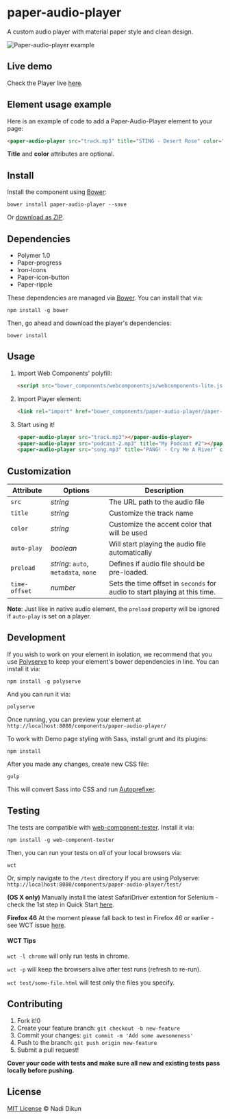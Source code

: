 # paper-audio-player

A custom audio player with material paper style and clean design.

![Paper-audio-player example](http://nadikun.com/code/paper-audio-player/demo/paper-audio-player.jpg)

## Live demo

Check the Player live [here](http://nadikun.com/code/paper-audio-player/demo).

## Element usage example

Here is an example of code to add a Paper-Audio-Player element to your page:

```html
<paper-audio-player src="track.mp3" title="STING - Desert Rose" color="#F05C38"></paper-audio-player>
```

**Title** and **color** attributes are optional.

## Install

Install the component using [Bower](http://bower.io/):

    bower install paper-audio-player --save

Or [download as ZIP](https://github.com/gorork/paper-audio-player/archive/master.zip).

## Dependencies

- Polymer 1.0
- Paper-progress
- Iron-Icons
- Paper-icon-button
- Paper-ripple

These dependencies are managed via [Bower](http://bower.io/). You can
install that via:

    npm install -g bower

Then, go ahead and download the player's dependencies:

    bower install

## Usage

1. Import Web Components' polyfill:

    ```html
    <script src="bower_components/webcomponentsjs/webcomponents-lite.js"></script>
    ```

2. Import Player element:

    ```html
    <link rel="import" href="bower_components/paper-audio-player/paper-audio-player.html">
    ```

3. Start using it!

    ```html
    <paper-audio-player src="track.mp3"></paper-audio-player>
    <paper-audio-player src="podcast-2.mp3" title="My Podcast #2"></paper-audio-player>
    <paper-audio-player src="song.mp3" title="PANG! - Cry Me A River" color="#F05C38"></paper-audio-player>
    ```

## Customization

Attribute     | Options                                 | Description
---           | ---                                     | ---
`src`         | *string*                                | The URL path to the audio file
`title`       | *string*                                | Customize the track name
`color`       | *string*                                | Customize the accent color that will be used
`auto-play`   | *boolean*                               | Will start playing the audio file automatically
`preload`     | *string*: `auto`, `metadata`, `none`    | Defines if audio file should be pre-loaded.
`time-offset` | *number*                                | Sets the time offset in `seconds` for audio to start playing at this time.

**Note**: Just like in native audio element, the `preload` property will be ignored if `auto-play` is set on a player.

## Development

If you wish to work on your element in isolation, we recommend that you use
[Polyserve](https://github.com/PolymerLabs/polyserve) to keep your element's
bower dependencies in line. You can install it via:

    npm install -g polyserve

And you can run it via:

    polyserve

Once running, you can preview your element at
`http://localhost:8080/components/paper-audio-player/`

To work with Demo page styling with Sass, install grunt and its plugins:

    npm install

After you made any changes, create new CSS file:

    gulp

This will convert Sass into CSS and run [Autoprefixer](https://autoprefixer.github.io/).

## Testing

The tests are compatible with [web-component-tester](https://github.com/Polymer/web-component-tester).
Install it via:

    npm install -g web-component-tester

Then, you can run your tests on _all_ of your local browsers via:

    wct

Or, simply navigate to the `/test` directory if you are using Polyserve: `http://localhost:8080/components/paper-audio-player/test/`

**(OS X only)** Manually install the latest SafariDriver extention for Selenium - check the 1st step in Quick Start [here](https://www.polymer-project.org/1.0/docs/tools/tests).

**Firefox 46** At the moment please fall back to test in Firefox 46 or earlier - see WCT issue [here](https://github.com/Polymer/web-component-tester/issues/317).

#### WCT Tips

`wct -l chrome` will only run tests in chrome.

`wct -p` will keep the browsers alive after test runs (refresh to re-run).

`wct test/some-file.html` will test only the files you specify.

## Contributing

1. Fork it!0
2. Create your feature branch: `git checkout -b new-feature`
3. Commit your changes: `git commit -m 'Add some awesomeness'`
4. Push to the branch: `git push origin new-feature`
5. Submit a pull request!

**Cover your code with tests and make sure all new and existing tests pass locally before pushing.**

## License

[MIT License](http://nadi.mit-license.org/) © Nadi Dikun
